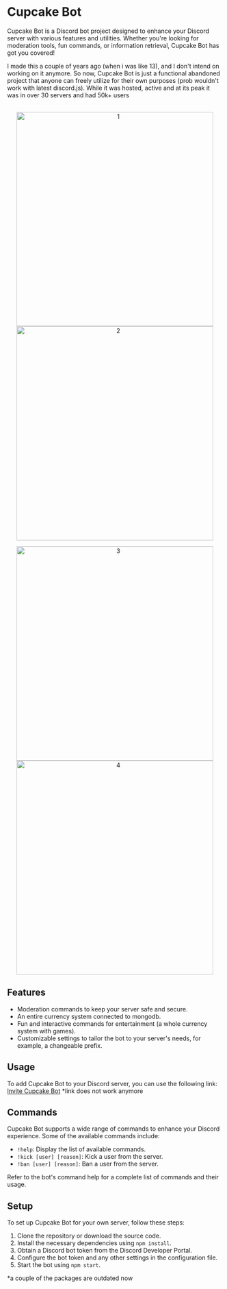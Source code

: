 # Cupcake Bot

Cupcake Bot is a Discord bot project designed to enhance your Discord server with various features and utilities. Whether you're looking for moderation tools, fun commands, or information retrieval, Cupcake Bot has got you covered!

I made this a couple of years ago (when i was like 13), and I don't intend on working on it anymore. So now, Cupcake Bot is just a functional abandoned project that anyone can freely utilize for their own purposes (prob wouldn't work with latest discord.js). While it was hosted, active and at its peak it was in over 30 servers and had 50k+ users

</br>

<div align="center">
<img src="https://github.com/aqmeraamir/cupcake-bot/assets/59936217/8ae3e239-eda6-4860-b1a7-2f5dfc304eda" alt="1" width=460 height=500></img>
<img src="https://github.com/aqmeraamir/cupcake-bot/assets/59936217/a32a94d3-6ce1-440e-8ed7-8a517d4e3800" alt="2" width=460 height=500></img>

  
<img src="https://github.com/aqmeraamir/cupcake-bot/assets/59936217/068dfa8f-1904-4753-8bdb-1afc1e8f17b8" alt="3" width=460 height=500></img>
<img src="https://github.com/aqmeraamir/cupcake-bot/assets/59936217/f03fb35f-98f3-4bcd-815c-5b003a3d857e" alt="4" width=460 height=500></img>
</div>


## Features

- Moderation commands to keep your server safe and secure.
- An entire currency system connected to mongodb.
- Fun and interactive commands for entertainment (a whole currency system with games).
- Customizable settings to tailor the bot to your server's needs, for example, a changeable prefix.

## Usage

To add Cupcake Bot to your Discord server, you can use the following link: [Invite Cupcake Bot](https://discord.com/oaut)
*link does not work anymore

## Commands

Cupcake Bot supports a wide range of commands to enhance your Discord experience. Some of the available commands include:

- `!help`: Display the list of available commands.
- `!kick [user] [reason]`: Kick a user from the server.
- `!ban [user] [reason]`: Ban a user from the server.


Refer to the bot's command help for a complete list of commands and their usage.

## Setup

To set up Cupcake Bot for your own server, follow these steps:

1. Clone the repository or download the source code.
2. Install the necessary dependencies using `npm install`.
3. Obtain a Discord bot token from the Discord Developer Portal.
4. Configure the bot token and any other settings in the configuration file.
5. Start the bot using `npm start`.

*a couple of the packages are outdated now
